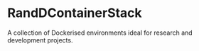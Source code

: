 # RandDContainerStack
A collection of Dockerised environments ideal for research and development projects.
